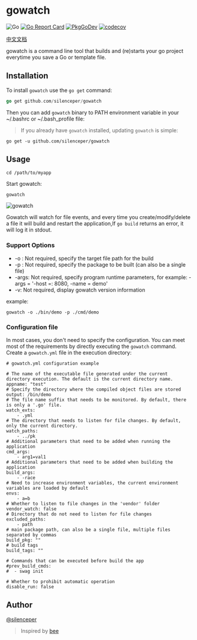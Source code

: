 # gowatch
![Go](https://github.com/silenceper/gowatch/workflows/Go/badge.svg)
[![Go Report Card](https://goreportcard.com/badge/github.com/silenceper/gowatch)](https://goreportcard.com/report/github.com/silenceper/gowatch)
[![PkgGoDev](https://pkg.go.dev/badge/github.com/silenceper/gowatch)](https://pkg.go.dev/github.com/silenceper/gowatch)
[![codecov](https://codecov.io/gh/silenceper/gowatch/branch/master/graph/badge.svg)](https://codecov.io/gh/silenceper/gowatch)

[中文文档](./README_ZH_CN.md)

gowatch is a command line tool that builds and (re)starts your go project everytime you save a Go or template file.


## Installation
To install `gowatch` use the `go get` command:

```go
go get github.com/silenceper/gowatch
```

Then you can add `gowatch` binary to PATH environment variable in your ~/.bashrc or ~/.bash_profile file:

>If you already have `gowatch` installed, updating `gowatch` is simple:

```
go get -u github.com/silenceper/gowatch
```
## Usage
```
cd /path/to/myapp
```
Start gowatch:

```
gowatch
```

![gowatch](./screenshot/gowatch.png)

Gowatch will watch for file events, and every time you create/modify/delete a file it will build and restart the application,If `go build` returns an error, it will log it in stdout.

### Support Options

- -o : Not required, specify the target file path for the build
- -p : Not required, specify the package to be built (can also be a single file)
- -args: Not required, specify program runtime parameters, for example: -args = '-host =: 8080, -name = demo'
- -v: Not required, display gowatch version information

example:

`gowatch -o ./bin/demo -p ./cmd/demo`

### Configuration file

In most cases, you don't need to specify the configuration. You can meet most of the requirements by directly executing the `gowatch` command.
Create a `gowatch.yml` file in the execution directory:

```
# gowatch.yml configuration example

# The name of the executable file generated under the current directory execution. The default is the current directory name.
appname: "test"
# Specify the directory where the compiled object files are stored
output: /bin/demo
# The file name suffix that needs to be monitored. By default, there is only a '.go' file.
watch_exts:
    - .yml
# The directory that needs to listen for file changes. By default, only the current directory.
watch_paths:
    - ../pk
# Additional parameters that need to be added when running the application
cmd_args:
    - arg1=val1
# Additional parameters that need to be added when building the application
build_args:
    - -race
# Need to increase environment variables, the current environment variables are loaded by default
envs:
    - a=b
# Whether to listen to file changes in the 'vendor' folder
vendor_watch: false
# Directory that do not need to listen for file changes
excluded_paths:
    - path
# main package path, can also be a single file, multiple files separated by commas
build_pkg: ""
# build tags
build_tags: ""

# Commands that can be executed before build the app
#prev_build_cmds:
#  - swag init

# Whether to prohibit automatic operation
disable_run: false

```

## Author
[@silenceper](http://silenceper.com)


>Inspired by [bee](https://github.com/beego/bee)
